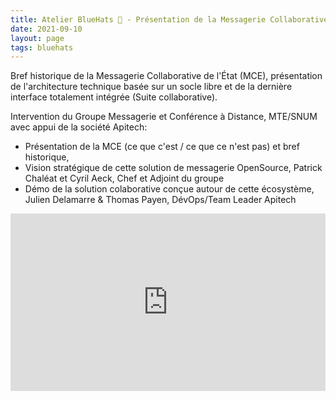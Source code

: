 ```yaml
---
title: Atelier BlueHats 🧢 - Présentation de la Messagerie Collaborative de l’État
date: 2021-09-10
layout: page
tags: bluehats
---
```


Bref historique de la Messagerie Collaborative de l'État (MCE), présentation de l'architecture technique basée sur un socle libre et de la dernière interface totalement intégrée (Suite collaborative).

Intervention du Groupe Messagerie et Conférence à Distance, MTE/SNUM avec appui de la société Apitech:

- Présentation de la MCE (ce que c'est / ce que ce n'est pas) et bref historique,
- Vision stratégique de cette solution de messagerie OpenSource, Patrick Chaléat et Cyril Aeck, Chef et Adjoint du groupe
- Démo de la solution colaborative conçue autour de cette écosystème, Julien Delamarre & Thomas Payen, DévOps/Team Leader Apitech

<div style="position:relative;padding-bottom:56.25%;height:0;overflow:hidden;"> <iframe style="width:100%;height:100%;position:absolute;left:0px;top:0px;overflow:hidden" frameborder="0" type="text/html" src="https://www.dailymotion.com/video/x84dwt0" width="100%" height="100%" allowfullscreen > </iframe> </div>
